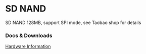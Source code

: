 SD NAND
=======

SD NAND 128MB, support SPI mode, see Taobao shop for details

### Docs & Downloads

[Hardware Information](http://dl.sipeed.com/Accessories/SDNAND/)
